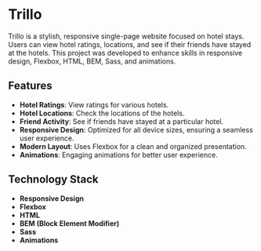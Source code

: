 # Trillo

Trillo is a stylish, responsive single-page website focused on hotel stays. Users can view hotel ratings, locations, and see if their friends have stayed at the hotels. This project was developed to enhance skills in responsive design, Flexbox, HTML, BEM, Sass, and animations.

## Features

- **Hotel Ratings**: View ratings for various hotels.
- **Hotel Locations**: Check the locations of the hotels.
- **Friend Activity**: See if friends have stayed at a particular hotel.
- **Responsive Design**: Optimized for all device sizes, ensuring a seamless user experience.
- **Modern Layout**: Uses Flexbox for a clean and organized presentation.
- **Animations**: Engaging animations for better user experience.

## Technology Stack

- **Responsive Design**
- **Flexbox**
- **HTML**
- **BEM (Block Element Modifier)**
- **Sass**
- **Animations**
